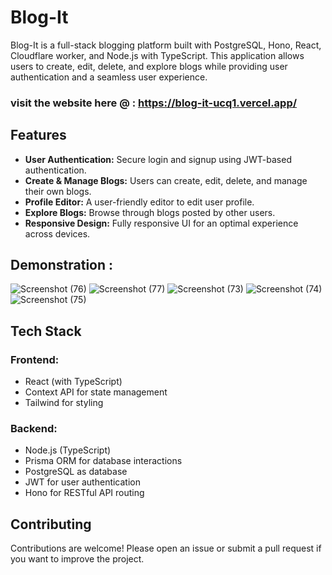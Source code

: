 # Blog-It

Blog-It is a full-stack blogging platform built with PostgreSQL, Hono, React, Cloudflare worker, and Node.js with TypeScript. This application allows users to create, edit, delete, and explore blogs while providing user authentication and a seamless user experience.
### visit the website here @ : https://blog-it-ucq1.vercel.app/
## Features

- **User Authentication:** Secure login and signup using JWT-based authentication.
- **Create & Manage Blogs:** Users can create, edit, delete, and manage their own blogs.
- **Profile Editor:** A user-friendly editor to edit user profile.
- **Explore Blogs:** Browse through blogs posted by other users.
- **Responsive Design:** Fully responsive UI for an optimal experience across devices.

## Demonstration : 
![Screenshot (76)](https://github.com/user-attachments/assets/b65daecb-09fc-4241-af28-2f81ae9ed607)
![Screenshot (77)](https://github.com/user-attachments/assets/eda4a207-d5ad-4a3b-a9b7-a3fb76c14d27)
![Screenshot (73)](https://github.com/user-attachments/assets/e2a78ecb-8cda-4064-82be-bcd2fb393ad3)
![Screenshot (74)](https://github.com/user-attachments/assets/c5ea5f48-a02b-403a-a79e-d1f008e1f2d3)
![Screenshot (75)](https://github.com/user-attachments/assets/d926fe07-635d-4752-91b0-4a3ffa444fdf)

## Tech Stack
### Frontend:
- React (with TypeScript)
- Context API for state management
- Tailwind for styling
  
### Backend:
- Node.js (TypeScript)
- Prisma ORM for database interactions
- PostgreSQL as database
- JWT for user authentication
- Hono for RESTful API routing

## Contributing
Contributions are welcome! Please open an issue or submit a pull request if you want to improve the project.
